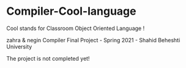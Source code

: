 # Compiler-Cool-language
Cool stands for Classroom Object Oriented Language ! 

zahra & negin Compiler Final Project - Spring 2021 - Shahid Beheshti University

The project is not completed yet!

